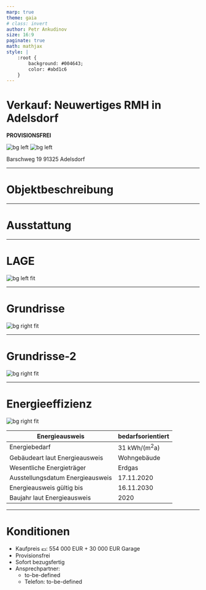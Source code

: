 ```yaml
---
marp: true
theme: gaia
# class: invert
author: Petr Ankudinov
size: 16:9
paginate: true
math: mathjax
style: |
    :root {
        background: #004643;
        color: #abd1c6
    }
---
```


# Verkauf: Neuwertiges RMH in Adelsdorf

**PROVISIONSFREI**

![bg left](img/garden-1.JPG)
![bg left](img/fireplace-4.jpg)

Barschweg 19
91325 Adelsdorf

---

# Objektbeschreibung

---

# Ausstattung

---

# LAGE

![bg left fit](img/3051-lage.jpg)

---

# Grundrisse

![bg right fit](img/3051-grundrisse.jpg)

---

# Grundrisse-2

![bg right fit](img/3051-grundrisse-2.jpg)

---

# Energieeffizienz

![bg right fit](img/3051-energie.jpg)

<style scoped>section {font-size: 22px;}</style>

Energieausweis | bedarfsorientiert
---|---
Energiebedarf | 31 kWh/(m<sup>2</sup>a)
Gebäudeart laut Energieausweis | Wohngebäude
Wesentliche Energieträger | Erdgas  
Ausstellungsdatum Energieausweis | 17.11.2020
Energieausweis gültig bis | 16.11.2030
Baujahr laut Energieausweis | 2020
---

# Konditionen

- Kaufpreis 💶: 554 000 EUR + 30 000 EUR Garage
- Provisionsfrei
- Sofort bezugsfertig
- Ansprechpartner:
  - to-be-defined
  - Telefon: to-be-defined

